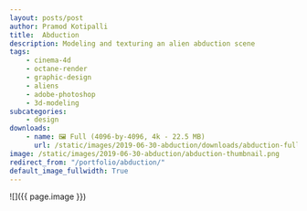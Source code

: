 ```yaml
---
layout: posts/post
author: Pramod Kotipalli
title:  Abduction
description: Modeling and texturing an alien abduction scene
tags:
    - cinema-4d
    - octane-render
    - graphic-design
    - aliens
    - adobe-photoshop
    - 3d-modeling
subcategories:
    - design
downloads:
    - name: 🖼️ Full (4096-by-4096, 4k - 22.5 MB)
      url: /static/images/2019-06-30-abduction/downloads/abduction-full.png
image: /static/images/2019-06-30-abduction/abduction-thumbnail.png
redirect_from: "/portfolio/abduction/"
default_image_fullwidth: True
---
```


![]({{ page.image }})
